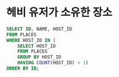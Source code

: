 # 헤비 유저가 소유한 장소

```SQL
SELECT ID, NAME, HOST_ID
FROM PLACES
WHERE HOST_ID IN (
    SELECT HOST_ID
    FROM PLACES
    GROUP BY HOST_ID
    HAVING COUNT(HOST_ID) > 1)
ORDER BY ID;
```
